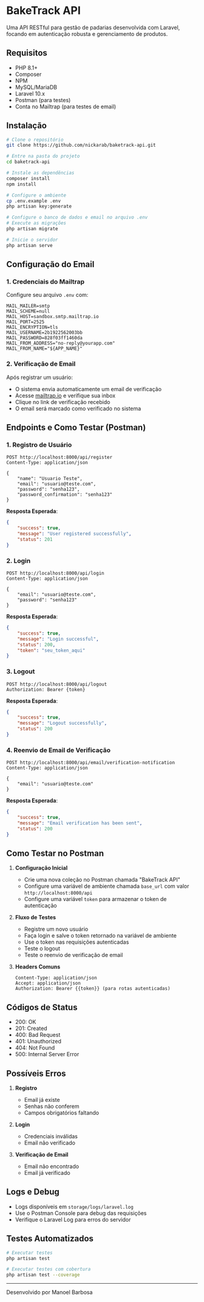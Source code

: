 # BakeTrack API

Uma API RESTful para gestão de padarias desenvolvida com Laravel, focando em autenticação robusta e gerenciamento de produtos.

## Requisitos
- PHP 8.1+
- Composer
- NPM
- MySQL/MariaDB
- Laravel 10.x
- Postman (para testes)
- Conta no Mailtrap (para testes de email)

## Instalação

```bash
# Clone o repositório
git clone https://github.com/nickarab/baketrack-api.git

# Entre na pasta do projeto
cd baketrack-api

# Instale as dependências
composer install
npm install

# Configure o ambiente
cp .env.example .env
php artisan key:generate

# Configure o banco de dados e email no arquivo .env
# Execute as migrações
php artisan migrate

# Inicie o servidor
php artisan serve
```

## Configuração do Email

### 1. Credenciais do Mailtrap
Configure seu arquivo `.env` com:
```dotenv
MAIL_MAILER=smtp
MAIL_SCHEME=null
MAIL_HOST=sandbox.smtp.mailtrap.io
MAIL_PORT=2525
MAIL_ENCRYPTION=tls
MAIL_USERNAME=2b1922562003bb
MAIL_PASSWORD=828f03ff1460da
MAIL_FROM_ADDRESS="no-reply@yourapp.com"
MAIL_FROM_NAME="${APP_NAME}"
```

### 2. Verificação de Email
Após registrar um usuário:
- O sistema envia automaticamente um email de verificação
- Acesse [mailtrap.io](https://mailtrap.io) e verifique sua inbox
- Clique no link de verificação recebido
- O email será marcado como verificado no sistema

## Endpoints e Como Testar (Postman)

### 1. Registro de Usuário
```
POST http://localhost:8000/api/register
Content-Type: application/json

{
    "name": "Usuario Teste",
    "email": "usuario@teste.com",
    "password": "senha123",
    "password_confirmation": "senha123"
}
```

**Resposta Esperada**:
```json
{
    "success": true,
    "message": "User registered successfully",
    "status": 201
}
```

### 2. Login
```
POST http://localhost:8000/api/login
Content-Type: application/json

{
    "email": "usuario@teste.com",
    "password": "senha123"
}
```

**Resposta Esperada**:
```json
{
    "success": true,
    "message": "Login successful",
    "status": 200,
    "token": "seu_token_aqui"
}
```

### 3. Logout
```
POST http://localhost:8000/api/logout
Authorization: Bearer {token}
```

**Resposta Esperada**:
```json
{
    "success": true,
    "message": "Logout successfully",
    "status": 200
}
```

### 4. Reenvio de Email de Verificação
```
POST http://localhost:8000/api/email/verification-notification
Content-Type: application/json

{
    "email": "usuario@teste.com"
}
```

**Resposta Esperada**:
```json
{
    "success": true,
    "message": "Email verification has been sent",
    "status": 200
}
```

## Como Testar no Postman

1. **Configuração Inicial**
   - Crie uma nova coleção no Postman chamada "BakeTrack API"
   - Configure uma variável de ambiente chamada `base_url` com valor `http://localhost:8000/api`
   - Configure uma variável `token` para armazenar o token de autenticação

2. **Fluxo de Testes**
   - Registre um novo usuário
   - Faça login e salve o token retornado na variável de ambiente
   - Use o token nas requisições autenticadas
   - Teste o logout
   - Teste o reenvio de verificação de email

3. **Headers Comuns**
   ```
   Content-Type: application/json
   Accept: application/json
   Authorization: Bearer {{token}} (para rotas autenticadas)
   ```

## Códigos de Status
- 200: OK
- 201: Created
- 400: Bad Request
- 401: Unauthorized
- 404: Not Found
- 500: Internal Server Error

## Possíveis Erros

1. **Registro**
   - Email já existe
   - Senhas não conferem
   - Campos obrigatórios faltando

2. **Login**
   - Credenciais inválidas
   - Email não verificado

3. **Verificação de Email**
   - Email não encontrado
   - Email já verificado

## Logs e Debug
- Logs disponíveis em `storage/logs/laravel.log`
- Use o Postman Console para debug das requisições
- Verifique o Laravel Log para erros do servidor

## Testes Automatizados
```bash
# Executar testes
php artisan test

# Executar testes com cobertura
php artisan test --coverage
```

---
Desenvolvido por Manoel Barbosa
